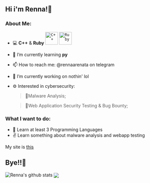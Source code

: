 ## Hi i'm Renna!🦌

### About Me:
- 💻 **C++** & **Ruby** <code><img src="https://github.com/abranhe/programming-languages-logos/blob/master/src/cpp/cpp_48x48.png" alt="C++" width="40" height="40" /></code>&nbsp;<code><img src="https://camo.githubusercontent.com/e6e2a1af3cd8afe9483f1e5ca1795ee6de67abaa298834c6ec75d0e384f88fc9/68747470733a2f2f63646e2e6a7364656c6976722e6e65742f6e706d2f4070726f6772616d6d696e672d6c616e6775616765732d6c6f676f732f7275627940302e302e302f727562795f323536783235362e706e67" alt="Ruby" width="40" heigh="40" /></code>
- 🌱 I’m currently learning **py**
- 📫 How to reach me: @rennaarenata on telegram
- 🔭 I’m currently working on nothin' lol
- ⚙  Interested in cybersecurity:  
  > 👾Malware Analysis;
  
  > 🔺Web Application Security Testing & Bug Bounty;

    <p align="left">
    
    </p>

### What I want to do:
- 📑 Learn at least 3 Programming Languages
- ✌ Learn something about malware analysis and webapp testing


My site is [this](https://rennaarenata.github.io)

## Bye!!👋


![Renna's github stats](https://github-readme-stats.vercel.app/api?username=RENNAARENATA&show_icons=true&count_private=true&theme=react)
<img align="center" src="https://github-readme-stats.vercel.app/api/top-langs/?username=RENNAARENATA&hide_border=true"/></a>
